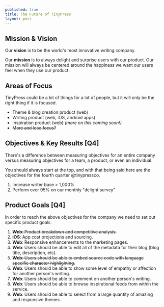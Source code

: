 ```yaml
---
published: true
title: The Future of TinyPress
layout: post
---
```

## Mission & Vision
Our <strong>vision</strong> is to be the world's most innovative writing company.

Our <strong>mission</strong> is to always delight and surprise users with our product. Our mission will always be centered around the happiness we want our users feel when they use our product.

## Areas of Focus
TinyPress could be a lot of things for a lot of people, but it will only be the right thing if it is focused.

- Theme & blog creation product (web)
- Writing product (web, iOS, android apps)
- Inspiration product (web) _(more on this coming soon!)_
- <strike>More and lose focus?</strike>

## Objectives & Key Results [Q4]
There's a difference between measuring objectives for an entire company versus measuring objectives for a team, a product, or even an individual. 

You should always start at the top, and with that being said here are the objectives for the fourth quarter @tinypressco.

1. Increase writer base > 1,000% 
2. Perform over 95% on our monthly "delight survey"

## Product Goals [Q4]
In order to reach the above objectives for the company we need to set out specific product goals. 

1. <strike><strong>Web</strong>: Product breakdown and competitive analysis.</strike>
2. <strong>iOS</strong>: App cost projections and sourcing.
3. <strong>Web</strong>: Responsive enhancements to the marketing pages.
4. <strong>Web</strong>: Users should be able to edit all of the metadata for their blog (blog title, description, etc).
5. <strike><strong>Web</strong>: Users should be able to embed source code with language specific character highlighting.</strike>
6. <strong>Web</strong>: Users should be able to show some level of empathy or affection for another person's writing.
7. <strong>Web</strong>: Users should be able to comment on another person's writing.
8. <strong>Web</strong>: Users should be able to browse inspirational feeds from within the service.
9. <strong>Web</strong>: Users should be able to select from a large quantity of amazing and responsive themes.